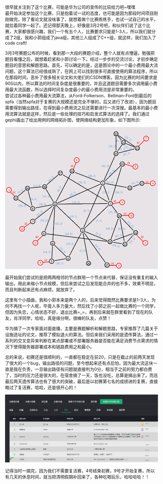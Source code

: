 很早就关注到了这个比赛，可能是华为公司的宣传的比较给力吧~嘿嘿  
最开始决定参加这个比赛，只是抱着试一试的态度，也可能是因为那段时间项目刚刚做完，除了看论文就没啥事了，就想着做个比赛练练手，也试一试自己的水平，就拉着同学一起了。还记得那天晚上，好像是3月2号吧，和伙伴们说了这个比赛，大家都很感兴趣，我们一个有五个人，比赛要求只能是1-3人，所以我们就分成了2组，我和小郭组成了java组，其他三人组成了C++组，就这样，我们加入了code craft!

3月3号赛题公布的时候，看到那一大段的赛题介绍，整个人就有点懵逼，勉强把题目看懂之后，就想着赶紧和小郭讨论一下。经过一步步的交流讨论，才初步确定题目的意思和解题思路。首先，可以确定的是，这是图论中的一个最小费用最大流问题，这个算法已经很成熟了，在网上可以找到很多可直接使用的算法程序，所以在那段时间，恶补了很多相关论文和大佬们的CSDN博客。因为比赛的时间要求是90S以内，所以算法的时间复杂度是很重要的，并且这道题目需要多次调用最小费用最大流函数，所以选择时间复杂度最小的最小费用流是非常重要的。   
尝试过各种最小费用最大流算法，从Ford-Folkerson、Bellman-Ford到最后的spfa（当然spfa对于复赛的大规模还是完全不够的，后又进行了改进），因为题目需要得到输出路径，在得到最小费用流之后还需要进行一次深搜。最基本的最小费用流算法就是这样，然后是一些处理的技巧和启发式算法的选择了。我们通过gephi画出了给出用例的网络拓扑图，使网络结构更加形象，如下图所示:   

![detail_01.png](https://github.com/ChaoZeyi/contest/blob/master/huawei2017_codeCraft/photos/detail_01.png?raw=true)

最开始我们尝试的是把两两相邻的节点群用一个节点来代替，保证没有重复的输入输出，用此来缩小节点规模，但后来尝试之后发现能合并的也不多，效果不明显，而且判断起来还有点麻烦，就放弃了。

这里有个小插曲，我和小郭本来是两个人的，后来觉得既然比赛要求是1-3人，为何不再找一个人呢，毕竟人多力量大，然后找了小郭之前一起做比赛的一个同学，但因为失恋，心情状态不好，退出比赛=_=，再到后来就在群里看到了现在的队友，肖洋同学，哈哈，真是缘分啊，很棒的队友，点赞！

华为搞了一次专家面对面直播，主要是赛题解析和解题思路，专家推荐了几篇关于设施选址的论文，推荐了模拟退火的算法。但后来我们采用的是遗传算法，通过一系列的交叉变异来判断在某点部署或不部署服务器是否能在满足消费节点需求的情况下使得服务器部署成本和链路费用之和最小。

总的来说，初赛还是很顺利的，一直都在稳定在前20，只是在截止的前两天发现了很大的一个bug，输出路径的问题，至今想起来还有点后怕，因为最大流这块一直是我在负责，一旦输出路径有问题就直接判为0分，相当于之前的努力都白费了，当时的压力还是很大的，在宿舍搞了一天，饭也没吃，总算是搞出来了。而且最后两天遗传算法也有了很大的突破，最后是以初赛第七名的成绩进的复赛，直接略过了复活赛，哈哈，还是很开心的！

![preliminary_result.jpg](https://github.com/ChaoZeyi/contest/blob/master/huawei2017_codeCraft/photos/preliminary_result.jpg?raw=true)

记得当时一搞完，因为我们不需要复活赛，4号结束初赛，9号才开始复赛，所以有几天的休息时间，就当把清明假期补回来了，各种吃喝玩乐，哈哈哈哈！！








